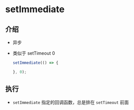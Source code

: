 # setImmediate

## 介绍

+ 异步

+ 类似于 setTimeout 0

    ```javascript
    setImmediate(() => {

    }, 0);
    ```

## 执行

+ `setImmediate` 指定的回调函数，总是排在 `setTimeout` 前面
